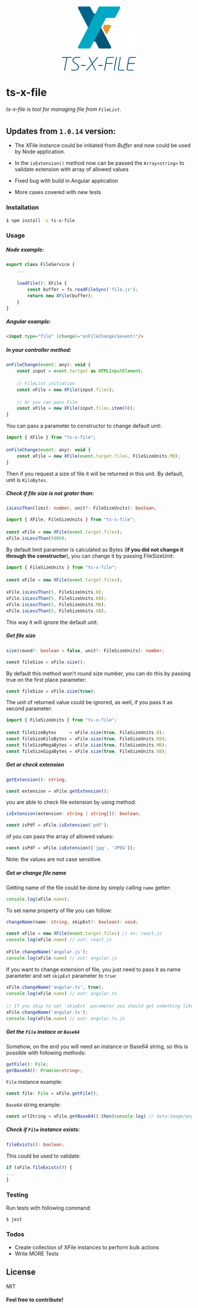 <p align="center">
  <img alt="ts-x-file-thumbnail-logo" src="https://raw.githubusercontent.com/stveljko012/ts-x-file/master/logo/ts-x-file-nobg-200.png">
</p>

# ts-x-file

###### ts-x-file is tool for managing file from `FileList`.
#

## Updates from ``1.0.14`` version:

- The XFile instance could be initiated from *Buffer* and now could be used by Node application.
- In the ``isExtension()`` method now can be passed the ``Array<string>`` to validate extension with array of allowed values

- Fixed bug with build in Angular application
- More cases covered with new tests


### Installation

```sh
$ npm install -s ts-x-file
```
### Usage

##### Node example:
```javascript
export class FileService {
    ...

    loadFile(): XFile {
        const buffer = fs.readFileSync('file.js');
        return new XFile(buffer);
    }
}
```

##### Angular example:

```HTML code
<input type="file" (change)="onFileChange($event)"/>
```
##### In your controller method:

```javascript
onFileChange(event: any): void {
    const input = event.tartget as HTMLInputElement;

    // FileList initiation
    const xFile = new XFile(input.files);
    
    // Or you can pass File 
    const xFile = new XFile(input.files.item(0));
}
```

You can pass a parameter to constructor to change default unit:
```javascript
import { XFile } from "ts-x-file";

onFileChange(event: any): void {
    const xFile = new XFile(event.target.files, FileSizeUnits.MB);
}
```
Then if you request a size of file it will be returned in this unit. By default, unit is ``KiloBytes``.
##### Check if file size is not grater than:
```typescript
isLessThan(limit: number, unit?: FileSizeUnits): boolean;
```
```javascript
import { XFile, FileSizeUnits } from "ts-x-file";

const xFile = new XFile(event.target.files);
xFile.isLessThan(5000);
```

By default limit parameter is calculated as Bytes (**if you did not change it through the constructor**), you can change it by passing FileSizeUnit:

```javascript
import { FileSizeUnits } from "ts-x-file";

const xFile = new XFile(event.target.files);

xFile.isLessThan(5, FileSizeUnits.B);
xFile.isLessThan(5, FileSizeUnits.KB);
xFile.isLessThan(5, FileSizeUnits.MB);
xFile.isLessThan(5, FileSizeUnits.GB);
```

This way it will ignore the default unit.

##### Get file size
```typescript
size(round?: boolean = false, unit?: FileSizeUnits): number;
```

```javascript
const fileSize = xFile.size();
```
By default this method won't round size number, you can do this by passing true on the first place parameter:
```typescript
const fileSize = xFile.size(true);
```
The unit of returned value could be ignored, as well, if you pass it as second parameter:
```javascript
import { FileSizeUnits } from "ts-x-file";

const fileSizeBytes     = xFile.size(true, FileSizeUnits.B);
const fileSizeKiloBytes = xFile.size(true, FileSizeUnits.KB);
const fileSizeMegaBytes = xFile.size(true, FileSizeUnits.MB);
const fileSizeGigaBytes = xFile.size(true, FileSizeUnits.GB);
```

##### Get or check extension

```typescript
getExtension(): string;
```
```javascript
const extension = xFile.getExtension();
```

you are able to check file extension by using method:
```typescript
isExtension(extension: string | string[]): boolean;
```
```javascript
const isPdf = xFile.isExtension('pdf');
```
of you can pass the array of allowed values:
```javascript
const isPdf = xFile.isExtension(['jpg', 'JPEG']);
```

Note: the values are not case sensitive.


##### Get or change file name
Getting name of the file could be done by simply calling ``name`` getter:
```javascript
console.log(xFile.name);
```
To set name property of file you can follow:
```typescript
changeName(name: string, skipExt?: boolean): void;
```
```javascript
const xFile = new XFile(event.target.files) // ex: react.js
console.log(xFile.name) // out: react.js

xFile.changeName('angular.js');
console.log(xFile.name) // out: angular.js
```

If you want to change extension of file, you just need to pass it as name parameter and set ``skipExt`` parameter to ``true``:
```javascript
xFile.changeName('angular.ts', true);
console.log(xFile.name) // out: angular.ts

// If you skip to set `skipExt` parameter you should get something like this:
xFile.changeName('angular.ts');
console.log(xFile.name) // out: angular.ts.js
```

##### Get the ``File`` instace or ``Base64``

Somehow, on the end you will need an instance or Base64 string, so this is possible with following methods:
```typescript
getFile(): File;
getBase64(): Promise<string>;
```

``File`` instance example:
```javascript
const file: File = xFile.getFile();
```

``Base64`` string example:
```javascript
const urlString = xFile.getBase64().then(console.log) // data:image/png;base64,...
```

##### Check if ``File`` instance exists:

```typescript
fileExists(): boolean;
```

This could be used to validate:

```javascript
if (xFile.fileExists()) {
...
}
```

### Testing

Run tests with following command:
```sh
$ jest
```

### Todos

 - Create collection of XFile instances to perform bulk actions
 - Write MORE Tests

License
----

MIT

#### Feel free to contribute!


